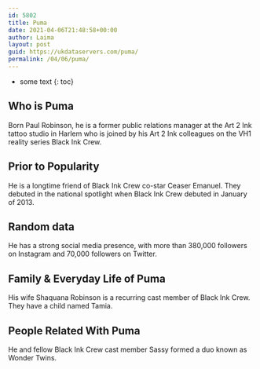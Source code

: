 ```yaml
---
id: 5802
title: Puma
date: 2021-04-06T21:48:58+00:00
author: Laima
layout: post
guid: https://ukdataservers.com/puma/
permalink: /04/06/puma/
---
```


* some text
{: toc}


## Who is Puma
                  
                  
                  
Born Paul Robinson, he is a former public relations manager at the Art 2 Ink tattoo studio in Harlem who is joined by his Art 2 Ink colleagues on the VH1 reality series Black Ink Crew.
                  
              
            
              
            
                
                
                
## Prior to Popularity
                  
                  
                  
He is a longtime friend of Black Ink Crew co-star Ceaser Emanuel. They debuted in the national spotlight when Black Ink Crew debuted in January of 2013.
                  
              
            
              
            
                
                
                
## Random data
                  
                  
                  
He has a strong social media presence, with more than 380,000 followers on Instagram and 70,000 followers on Twitter.
                  
              
            
              
            
                
                
                
## Family & Everyday Life of Puma
                  
                  
                  
His wife Shaquana Robinson is a recurring cast member of Black Ink Crew. They have a child named Tamia. 
                  
              
            
              
            
                
                
                
## People Related With Puma
                  
                  
                  
He and fellow Black Ink Crew cast member Sassy formed a duo known as Wonder Twins.
                  
              
            
              
            
                
              
            
              
              
            
            
              
            
          
          
          